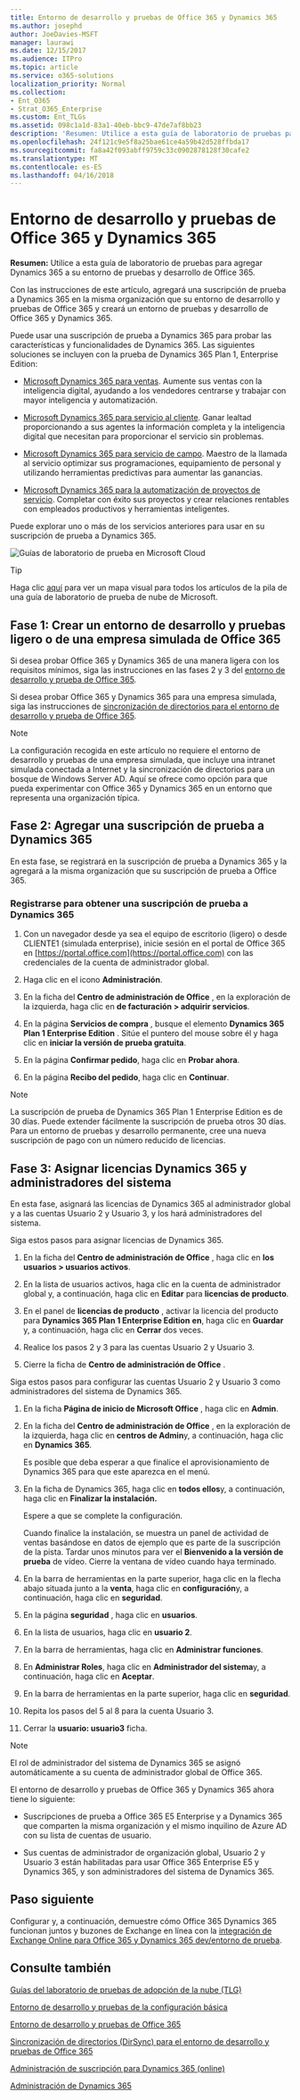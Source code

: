 ```yaml
---
title: Entorno de desarrollo y pruebas de Office 365 y Dynamics 365
ms.author: josephd
author: JoeDavies-MSFT
manager: laurawi
ms.date: 12/15/2017
ms.audience: ITPro
ms.topic: article
ms.service: o365-solutions
localization_priority: Normal
ms.collection:
- Ent_O365
- Strat_O365_Enterprise
ms.custom: Ent_TLGs
ms.assetid: 098c1a1d-83a1-40eb-bbc9-47de7af8bb23
description: 'Resumen: Utilice a esta guía de laboratorio de pruebas para agregar Dynamics 365 a su entorno de pruebas y desarrollo de Office 365.'
ms.openlocfilehash: 24f121c9e5f8a25bae61ce4a59b42d528ffbda17
ms.sourcegitcommit: fa8a42f093abff9759c33c0902878128f30cafe2
ms.translationtype: MT
ms.contentlocale: es-ES
ms.lasthandoff: 04/16/2018
---
```

# <a name="office-365-and-dynamics-365-devtest-environment"></a>Entorno de desarrollo y pruebas de Office 365 y Dynamics 365

 **Resumen:** Utilice a esta guía de laboratorio de pruebas para agregar Dynamics 365 a su entorno de pruebas y desarrollo de Office 365.
  
Con las instrucciones de este artículo, agregará una suscripción de prueba a Dynamics 365 en la misma organización que su entorno de desarrollo y pruebas de Office 365 y creará un entorno de pruebas y desarrollo de Office 365 y Dynamics 365.
  
Puede usar una suscripción de prueba a Dynamics 365 para probar las características y funcionalidades de Dynamics 365. Las siguientes soluciones se incluyen con la prueba de Dynamics 365 Plan 1, Enterprise Edition:
  
- [Microsoft Dynamics 365 para ventas](https://www.microsoft.com/dynamics365/sales). Aumente sus ventas con la inteligencia digital, ayudando a los vendedores centrarse y trabajar con mayor inteligencia y automatización.
    
- [Microsoft Dynamics 365 para servicio al cliente](https://www.microsoft.com/dynamics365/customer-service). Ganar lealtad proporcionando a sus agentes la información completa y la inteligencia digital que necesitan para proporcionar el servicio sin problemas.
    
- [Microsoft Dynamics 365 para servicio de campo](https://www.microsoft.com/dynamics365/field-service). Maestro de la llamada al servicio optimizar sus programaciones, equipamiento de personal y utilizando herramientas predictivas para aumentar las ganancias.
    
- [Microsoft Dynamics 365 para la automatización de proyectos de servicio](https://www.microsoft.com/en-us/dynamics365/project-service-automation). Completar con éxito sus proyectos y crear relaciones rentables con empleados productivos y herramientas inteligentes.
    
Puede explorar uno o más de los servicios anteriores para usar en su suscripción de prueba a Dynamics 365.
  
![Guías de laboratorio de prueba en Microsoft Cloud](images/24ad0d1b-3274-40fb-972a-b8188b7268d1.png)
  
> [!TIP]
> Haga clic [aquí](http://aka.ms/catlgstack) para ver un mapa visual para todos los artículos de la pila de una guía de laboratorio de prueba de nube de Microsoft.
  
## <a name="phase-1-build-out-your-lightweight-or-simulated-enterprise-office-365-devtest-environment"></a>Fase 1: Crear un entorno de desarrollo y pruebas ligero o de una empresa simulada de Office 365

Si desea probar Office 365 y Dynamics 365 de una manera ligera con los requisitos mínimos, siga las instrucciones en las fases 2 y 3 del [entorno de desarrollo y prueba de Office 365](office-365-dev-test-environment.md).
  
Si desea probar Office 365 y Dynamics 365 para una empresa simulada, siga las instrucciones de [sincronización de directorios para el entorno de desarrollo y prueba de Office 365](dirsync-for-your-office-365-dev-test-environment.md).
  
> [!NOTE]
> La configuración recogida en este artículo no requiere el entorno de desarrollo y pruebas de una empresa simulada, que incluye una intranet simulada conectada a Internet y la sincronización de directorios para un bosque de Windows Server AD. Aquí se ofrece como opción para que pueda experimentar con Office 365 y Dynamics 365 en un entorno que representa una organización típica. 
  
## <a name="phase-2-add-a-dynamics-365-trial-subscription"></a>Fase 2: Agregar una suscripción de prueba a Dynamics 365

En esta fase, se registrará en la suscripción de prueba a Dynamics 365 y la agregará a la misma organización que su suscripción de prueba a Office 365.
  
### <a name="sign-up-for-a-dynamics-365-trial-subscription"></a>Registrarse para obtener una suscripción de prueba a Dynamics 365

1. Con un navegador desde ya sea el equipo de escritorio (ligero) o desde CLIENTE1 (simulada enterprise), inicie sesión en el portal de Office 365 en [https://portal.office.com](https://portal.office.com) con las credenciales de la cuenta de administrador global.
    
2. Haga clic en el icono **Administración**.
    
3. En la ficha del **Centro de administración de Office** , en la exploración de la izquierda, haga clic en **de facturación > adquirir servicios**.
    
4. En la página **Servicios de compra** , busque el elemento **Dynamics 365 Plan 1 Enterprise Edition** . Sitúe el puntero del mouse sobre él y haga clic en **iniciar la versión de prueba gratuita**.
    
5. En la página **Confirmar pedido**, haga clic en **Probar ahora**.
    
6. En la página **Recibo del pedido**, haga clic en **Continuar**.
    
> [!NOTE]
> La suscripción de prueba de Dynamics 365 Plan 1 Enterprise Edition es de 30 días. Puede extender fácilmente la suscripción de prueba otros 30 días. Para un entorno de pruebas y desarrollo permanente, cree una nueva suscripción de pago con un número reducido de licencias. 
  
## <a name="phase-3-assign-dynamics-365-licenses-and-system-administrators"></a>Fase 3: Asignar licencias Dynamics 365 y administradores del sistema

En esta fase, asignará las licencias de Dynamics 365 al administrador global y a las cuentas Usuario 2 y Usuario 3, y los hará administradores del sistema.
  
Siga estos pasos para asignar licencias de Dynamics 365.
  
1. En la ficha del **Centro de administración de Office** , haga clic en **los usuarios > usuarios activos**.
    
2. En la lista de usuarios activos, haga clic en la cuenta de administrador global y, a continuación, haga clic en **Editar** para **licencias de producto**.
    
3. En el panel de **licencias de producto** , activar la licencia del producto para **Dynamics 365 Plan 1 Enterprise Edition** **en**, haga clic en **Guardar** y, a continuación, haga clic en **Cerrar** dos veces.
    
4. Realice los pasos 2 y 3 para las cuentas Usuario 2 y Usuario 3.
    
5. Cierre la ficha de **Centro de administración de Office** .
    
Siga estos pasos para configurar las cuentas Usuario 2 y Usuario 3 como administradores del sistema de Dynamics 365.
  
1. En la ficha **Página de inicio de Microsoft Office** , haga clic en **Admin**.
    
2. En la ficha del **Centro de administración de Office** , en la exploración de la izquierda, haga clic en **centros de Admin**y, a continuación, haga clic en **Dynamics 365**.
    
    Es posible que deba esperar a que finalice el aprovisionamiento de Dynamics 365 para que este aparezca en el menú.
    
3. En la ficha de Dynamics 365, haga clic en **todos ellos**y, a continuación, haga clic en **Finalizar la instalación.**
    
    Espere a que se complete la configuración.
    
    Cuando finalice la instalación, se muestra un panel de actividad de ventas basándose en datos de ejemplo que es parte de la suscripción de la pista. Tardar unos minutos para ver el **Bienvenido a la versión de prueba** de vídeo. Cierre la ventana de vídeo cuando haya terminado.
    
4. En la barra de herramientas en la parte superior, haga clic en la flecha abajo situada junto a la **venta**, haga clic en **configuración**y, a continuación, haga clic en **seguridad**.
    
5. En la página **seguridad** , haga clic en **usuarios**.
    
6. En la lista de usuarios, haga clic en **usuario 2**.
    
7. En la barra de herramientas, haga clic en **Administrar funciones**.
    
8. En **Administrar Roles**, haga clic en **Administrador del sistema**y, a continuación, haga clic en **Aceptar**.
    
9. En la barra de herramientas en la parte superior, haga clic en **seguridad**.
    
10. Repita los pasos del 5 al 8 para la cuenta Usuario 3.
    
11. Cerrar la **usuario: usuario3** ficha.
    
> [!NOTE]
> El rol de administrador del sistema de Dynamics 365 se asignó automáticamente a su cuenta de administrador global de Office 365. 
  
El entorno de desarrollo y pruebas de Office 365 y Dynamics 365 ahora tiene lo siguiente:
  
- Suscripciones de prueba a Office 365 E5 Enterprise y a Dynamics 365 que comparten la misma organización y el mismo inquilino de Azure AD con su lista de cuentas de usuario.
    
- Sus cuentas de administrador de organización global, Usuario 2 y Usuario 3 están habilitadas para usar Office 365 Enterprise E5 y Dynamics 365, y son administradores del sistema de Dynamics 365.
    
## <a name="next-step"></a>Paso siguiente

Configurar y, a continuación, demuestre cómo Office 365 Dynamics 365 funcionan juntos y buzones de Exchange en línea con la [integración de Exchange Online para Office 365 y Dynamics 365 dev/entorno de prueba](exchange-online-integration-for-your-office-365-and-dynamics-365-dev-test-enviro.md).
  
## <a name="see-also"></a>Consulte también

[Guías del laboratorio de pruebas de adopción de la nube (TLG)](cloud-adoption-test-lab-guides-tlgs.md)
  
[Entorno de desarrollo y pruebas de la configuración básica](base-configuration-dev-test-environment.md)
  
[Entorno de desarrollo y pruebas de Office 365](office-365-dev-test-environment.md)
  
[Sincronización de directorios (DirSync) para el entorno de desarrollo y pruebas de Office 365](dirsync-for-your-office-365-dev-test-environment.md)

[Administración de suscripción para Dynamics 365 (online)](https://technet.microsoft.com/library/jj679903.aspx)
  
[Administración de Dynamics 365](https://technet.microsoft.com/library/dn531101.aspx)


